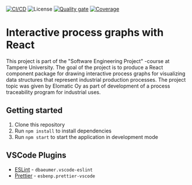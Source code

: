 [![CI/CD](https://github.com/joonaruutiainen/interactive-process-graphs/actions/workflows/cicd.yml/badge.svg?branch=main)](https://github.com/joonaruutiainen/interactive-process-graphs/actions/workflows/cicd.yml) ![License](https://img.shields.io/github/license/joonaruutiainen/interactive-process-graphs) [![Quality gate](https://sonarcloud.io/api/project_badges/quality_gate?project=joonaruutiainen_interactive-process-graphs)](https://sonarcloud.io/dashboard?id=joonaruutiainen_interactive-process-graphs) [![Coverage](https://sonarcloud.io/api/project_badges/measure?project=joonaruutiainen_interactive-process-graphs&metric=coverage)](https://sonarcloud.io/dashboard?id=joonaruutiainen_interactive-process-graphs)

# Interactive process graphs with React

This project is part of the "Software Engineering Project" -course at Tampere University. The goal of the project is to produce a React component package for drawing interactive process graphs for visualizing data structures that represent industrial production processes. The project topic was given by Elomatic Oy as part of development of a process traceability program for industrial uses.

## Getting started

1.  Clone this repository
2.  Run `npm install` to install dependencies
3.  Run `npm start` to start the application in development mode

## VSCode Plugins

-   [ESLint](https://marketplace.visualstudio.com/items?itemName=dbaeumer.vscode-eslint) - `dbaeumer.vscode-eslint`
-   [Prettier](https://marketplace.visualstudio.com/items?itemName=esbenp.prettier-vscode) - `esbenp.prettier-vscode`

